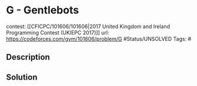 # G - Gentlebots

contest: [[CFICPC/101606/101606|2017 United Kingdom and Ireland Programming Contest (UKIEPC 2017)]]
url: https://codeforces.com/gym/101606/problem/G
#Status/UNSOLVED
Tags: #

## Description

## Solution

